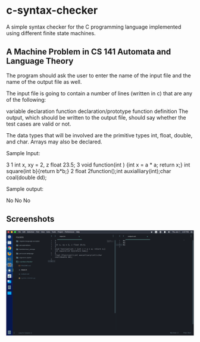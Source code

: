 # c-syntax-checker

A simple syntax checker for the C programming language implemented using different finite state machines.

## A Machine Problem in CS 141 Automata and Language Theory

The program should ask the user to enter the name of the input file and the name of the output file as well.

The input file is going to contain a number of lines (written in c) that are any of the following:

variable declaration
function declaration/prototype
function definition
The output, which should be written to the output file, should say whether the test cases are valid or not.

The data types that will be involved are the primitive types int, float, double, and char.  Arrays may also be declared.

Sample Input:

3
1
int x, xy = 2, z float 23.5;
3
void function(int ) {int x = a * a; return x;} int square(int b}{return b*b;}
2
float 2function();int auxialliary(int);char coal(double dd);

Sample output:

No
No
No

## Screenshots

![RESULTS](screenshots/results.png)